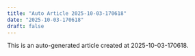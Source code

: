 ```yaml
---
title: "Auto Article 2025-10-03-170618"
date: "2025-10-03-170618"
draft: false
---
```


This is an auto-generated article created at 2025-10-03-170618.